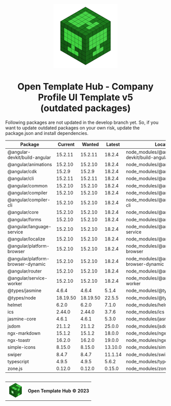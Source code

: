 <p align="center">
  <a href="https://opentemplatehub.com">
    <img src="https://raw.githubusercontent.com/open-template-hub/open-template-hub.github.io/master/assets/logo/ui/web-ui-logo.png" alt="Logo" width=200>
  </a>
</p>


<h1 align="center">
Open Template Hub - Company Profile UI Template v5
  <br/>
(outdated packages)
</h1>

Following packages are not updated in the develop branch yet. So, if you want to update outdated packages on your own risk, update the package.json and install dependencies.

| Package | Current | Wanted | Latest | Location |
| --- | --- | --- | --- | --- |
| @angular-devkit/build-angular | 15.2.11 | 15.2.11 | 18.2.4 | node_modules/@angular-devkit/build-angular |
| @angular/animations | 15.2.10 | 15.2.10 | 18.2.4 | node_modules/@angular/animations |
| @angular/cdk | 15.2.9 | 15.2.9 | 18.2.4 | node_modules/@angular/cdk |
| @angular/cli | 15.2.11 | 15.2.11 | 18.2.4 | node_modules/@angular/cli |
| @angular/common | 15.2.10 | 15.2.10 | 18.2.4 | node_modules/@angular/common |
| @angular/compiler | 15.2.10 | 15.2.10 | 18.2.4 | node_modules/@angular/compiler |
| @angular/compiler-cli | 15.2.10 | 15.2.10 | 18.2.4 | node_modules/@angular/compiler-cli |
| @angular/core | 15.2.10 | 15.2.10 | 18.2.4 | node_modules/@angular/core |
| @angular/forms | 15.2.10 | 15.2.10 | 18.2.4 | node_modules/@angular/forms |
| @angular/language-service | 15.2.10 | 15.2.10 | 18.2.4 | node_modules/@angular/language-service |
| @angular/localize | 15.2.10 | 15.2.10 | 18.2.4 | node_modules/@angular/localize |
| @angular/platform-browser | 15.2.10 | 15.2.10 | 18.2.4 | node_modules/@angular/platform-browser |
| @angular/platform-browser-dynamic | 15.2.10 | 15.2.10 | 18.2.4 | node_modules/@angular/platform-browser-dynamic |
| @angular/router | 15.2.10 | 15.2.10 | 18.2.4 | node_modules/@angular/router |
| @angular/service-worker | 15.2.10 | 15.2.10 | 18.2.4 | node_modules/@angular/service-worker |
| @types/jasmine | 4.6.4 | 4.6.4 | 5.1.4 | node_modules/@types/jasmine |
| @types/node | 18.19.50 | 18.19.50 | 22.5.5 | node_modules/@types/node |
| helmet | 6.2.0 | 6.2.0 | 7.1.0 | node_modules/helmet |
| ics | 2.44.0 | 2.44.0 | 3.7.6 | node_modules/ics |
| jasmine-core | 4.6.1 | 4.6.1 | 5.3.0 | node_modules/jasmine-core |
| jsdom | 21.1.2 | 21.1.2 | 25.0.0 | node_modules/jsdom |
| ngx-markdown | 15.1.2 | 15.1.2 | 18.0.0 | node_modules/ngx-markdown |
| ngx-toastr | 16.2.0 | 16.2.0 | 19.0.0 | node_modules/ngx-toastr |
| simple-icons | 8.15.0 | 8.15.0 | 13.10.0 | node_modules/simple-icons |
| swiper | 8.4.7 | 8.4.7 | 11.1.14 | node_modules/swiper |
| typescript | 4.9.5 | 4.9.5 | 5.6.2 | node_modules/typescript |
| zone.js | 0.12.0 | 0.12.0 | 0.15.0 | node_modules/zone.js |

<table align="right"><tr><td><a href="https://opentemplatehub.com"><img src="https://raw.githubusercontent.com/open-template-hub/open-template-hub.github.io/master/assets/logo/brand-logo.png" width="50px" alt="oth"/></a></td><td><b>Open Template Hub © 2023</b></td></tr></table>

